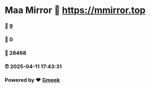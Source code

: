 # Maa Mirror :link: https://mmirror.top 
### :page_facing_up: [9](https://mmirror.top/tag.html) 
### :speech_balloon: 0 
### :hibiscus: 28468 
### :alarm_clock: 2025-04-11 17:43:31 
### Powered by :heart: [Gmeek](https://github.com/Meekdai/Gmeek)
